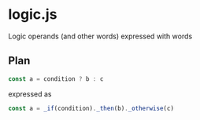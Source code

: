 # logic.js
Logic operands (and other words) expressed with words

## Plan

```js
const a = condition ? b : c
```
expressed as

```js
const a = _if(condition)._then(b)._otherwise(c)
```
